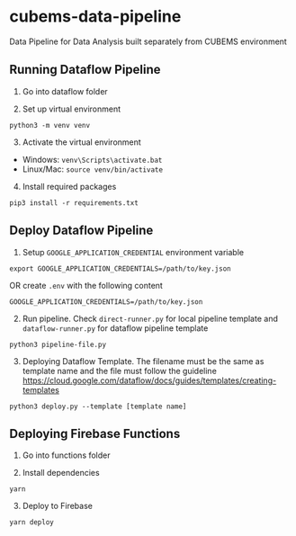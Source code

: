 # cubems-data-pipeline

Data Pipeline for Data Analysis built separately from CUBEMS environment

## Running Dataflow Pipeline

1. Go into dataflow folder

2. Set up virtual environment

```
python3 -m venv venv
```

3. Activate the virtual environment

- Windows: `venv\Scripts\activate.bat`
- Linux/Mac: `source venv/bin/activate`

4. Install required packages

```
pip3 install -r requirements.txt
```

## Deploy Dataflow Pipeline

1. Setup `GOOGLE_APPLICATION_CREDENTIAL` environment variable

```
export GOOGLE_APPLICATION_CREDENTIALS=/path/to/key.json
```

OR create `.env` with the following content

```
GOOGLE_APPLICATION_CREDENTIALS=/path/to/key.json
```

2. Run pipeline. Check `direct-runner.py` for local pipeline template and `dataflow-runner.py` for dataflow pipeline template

```
python3 pipeline-file.py
```

3. Deploying Dataflow Template. The filename must be the same as template name and the file must follow the guideline https://cloud.google.com/dataflow/docs/guides/templates/creating-templates

```
python3 deploy.py --template [template name]
```

## Deploying Firebase Functions

1. Go into functions folder

2. Install dependencies

```
yarn
```

3. Deploy to Firebase

```
yarn deploy
```
